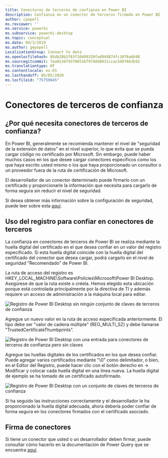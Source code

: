 ```yaml
---
title: Conectores de terceros de confianza en Power BI
description: Confianza en un conector de terceros firmado en Power BI
author: cpopell
ms.reviewer: ''
ms.service: powerbi
ms.subservice: powerbi-desktop
ms.topic: conceptual
ms.date: 04/3/2019
ms.author: gepopell
LocalizationGroup: Connect to data
ms.openlocfilehash: 05db20b2f83f10409339fad949874fc1076a6b98
ms.sourcegitcommit: 7aa0136f93f88516f97ddd8031ccac5d07863b92
ms.translationtype: HT
ms.contentlocale: es-ES
ms.lasthandoff: 05/05/2020
ms.locfileid: "75759845"
---
```

# <a name="trusted-third-party-connectors"></a>Conectores de terceros de confianza

## <a name="why-do-you-need-trusted-third-party-connectors"></a>¿Por qué necesita conectores de terceros de confianza?

En Power BI, generalmente se recomienda mantener el nivel de "seguridad de la extensión de datos" en el nivel superior, lo que evita que se pueda cargar código no certificado por Microsoft. Sin embargo, puede haber muchos casos en los que desee cargar conectores específicos como los que haya escrito usted mismo o los que haya proporcionado un consultor o un proveedor fuera de la ruta de certificación de Microsoft.

El desarrollador de un conector determinado puede firmarlo con un certificado y proporcionarle la información que necesita para cargarlo de forma segura sin reducir el nivel de seguridad.

Si desea obtener más información sobre la configuración de seguridad, puede leer sobre esta [aquí](https://docs.microsoft.com/power-bi/desktop-connector-extensibility).

## <a name="using-the-registry-to-trust-third-party-connectors"></a>Uso del registro para confiar en conectores de terceros

La confianza en conectores de terceros de Power BI se realiza mediante la huella digital del certificado en el que desea confiar en un valor del registro especificado. Si esta huella digital coincide con la huella digital del certificado del conector que desea cargar, podrá cargarlo en el nivel de seguridad "Recomendado" de Power BI. 

La ruta de acceso del registro es HKEY_LOCAL_MACHINE\Software\Policies\Microsoft\Power BI Desktop. Asegúrese de que la ruta existe o créela. Hemos elegido esta ubicación porque está controlada principalmente por la directiva de TI y además requiere un acceso de administración a la máquina local para editar. 

![Registro de Power BI Desktop sin ningún conjunto de claves de terceros de confianza](media/desktop-trusted-third-party-connectors/desktoptrustedthird1.png)

Agregue un nuevo valor en la ruta de acceso especificada anteriormente. El tipo debe ser "valor de cadena múltiple" (REG_MULTI_SZ) y debe llamarse "TrustedCertificateThumbprints". 

![Registro de Power BI Desktop con una entrada para conectores de terceros de confianza pero sin claves](media/desktop-trusted-third-party-connectors/desktoptrustedthird2.png)

Agregue las huellas digitales de los certificados en los que desea confiar. Puede agregar varios certificados mediante "\0" como delimitador, o bien, en el Editor del Registro, puede hacer clic con el botón derecho en -> Modificar y colocar cada huella digital en una línea nueva. La huella digital de ejemplo se ha tomado de un certificado autofirmado. 

 ![Registro de Power BI Desktop con un conjunto de claves de terceros de confianza](media/desktop-trusted-third-party-connectors/desktoptrustedthird3.png)

Si ha seguido las instrucciones correctamente y el desarrollador le ha proporcionado la huella digital adecuada, ahora debería poder confiar de forma segura en los conectores firmados con el certificado asociado.

## <a name="how-to-sign-connectors"></a>Firma de conectores

Si tiene un conector que usted o un desarrollador deben firmar, puede consultar cómo hacerlo en la documentación de Power Query que se encuentra [aquí](https://docs.microsoft.com/power-query/handlingconnectorsigning).
